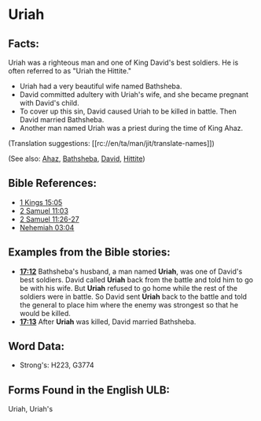 # Uriah

## Facts:

Uriah was a righteous man and one of King David's best soldiers. He is often referred to as "Uriah the Hittite."

* Uriah had a very beautiful wife named Bathsheba.
* David committed adultery with Uriah's wife, and she became pregnant with David's child.
* To cover up this sin, David caused Uriah to be killed in battle. Then David married Bathsheba.
* Another man named Uriah was a priest during the time of King Ahaz.

(Translation suggestions: [[rc://en/ta/man/jit/translate-names]])

(See also: [Ahaz](../names/ahaz.md), [Bathsheba](../names/bathsheba.md), [David](../names/david.md), [Hittite](../names/hittite.md))

## Bible References:

* [1 Kings 15:05](rc://en/tn/help/1ki/15/05)
* [2 Samuel 11:03](rc://en/tn/help/2sa/11/03)
* [2 Samuel 11:26-27](rc://en/tn/help/2sa/11/26)
* [Nehemiah 03:04](rc://en/tn/help/neh/03/04)

## Examples from the Bible stories:

* __[17:12](rc://en/tn/help/obs/17/12)__ Bathsheba's husband, a man named __Uriah__, was one of David's best soldiers. David called __Uriah__ back from the battle and told him to go be with his wife. But __Uriah__ refused to go home while the rest of the soldiers were in battle. So David sent __Uriah__ back to the battle and told the general to place him where the enemy was strongest so that he would be killed.
* __[17:13](rc://en/tn/help/obs/17/13)__ After __Uriah__ was killed, David married Bathsheba.

## Word Data:

* Strong's: H223, G3774

## Forms Found in the English ULB:

Uriah, Uriah's
